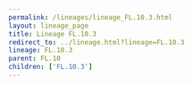 ```yaml
---
permalink: /lineages/lineage_FL.10.3.html
layout: lineage_page
title: Lineage FL.10.3
redirect_to: ../lineage.html?lineage=FL.10.3
lineage: FL.10.3
parent: FL.10
children: ['FL.10.3']
---
```


